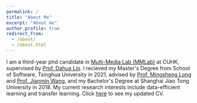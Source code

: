 ```yaml
---
permalink: /
title: "About Me"
excerpt: "About me"
author_profile: true
redirect_from: 
  - /about/
  - /about.html
---
```


I am a third-year phd candidate in [Multi-Media Lab (MMLab)](http://mmlab.ie.cuhk.edu.hk/) at CUHK, supervised by [Prof. Dahua Lin](https://scholar.google.com/citations?user=GMzzRRUAAAAJ&hl=zh-CN). I recieved my Master's Degree from School of Software, Tsinghua University in 2021, advised by [Prof. Mingsheng Long](http://ise.thss.tsinghua.edu.cn/~mlong/) and [Prof. Jianmin Wang](https://scholar.google.com/citations?user=MiovcboAAAAJ&hl=zh-CN), and my Bachelor's Degree at Shanghai Jiao Tong University in 2018. My current research interests include data-efficient learning and transfer learning. Click [here](https://Jin-Ying.github.io/files/resume.pdf) to see my updated CV.


